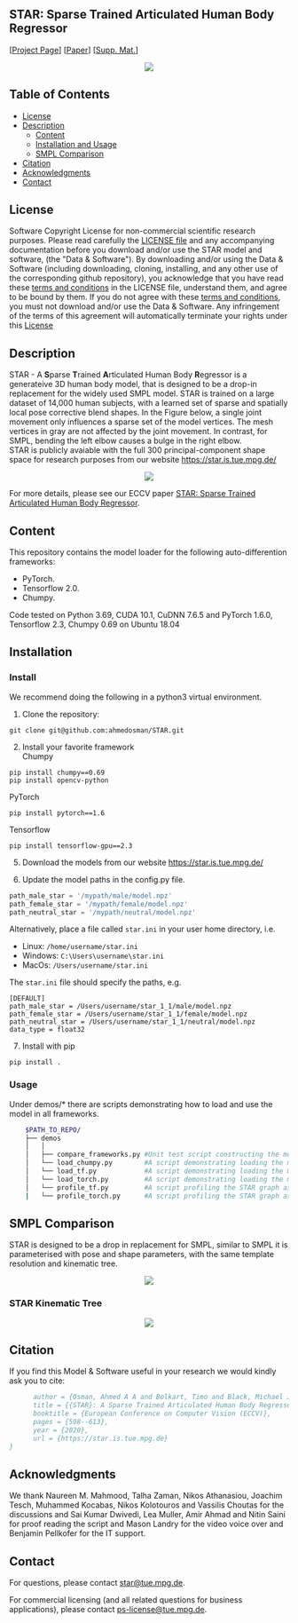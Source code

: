 ## STAR: Sparse Trained Articulated Human Body Regressor 

<!-- TODO: Replace with our arxiv link -->
<!-- [![report](https://img.shields.io/badge/arxiv-report-red)](https://arxiv.org/abs/1912.05656) -->

[[Project Page](https://star.is.tue.mpg.de/)] 
[[Paper](https://ps.is.tuebingen.mpg.de/uploads_file/attachment/attachment/618/star_paper.pdf)]
[[Supp. Mat.](https://ps.is.tuebingen.mpg.de/uploads_file/attachment/attachment/619/star_supmat.pdf)]

<p align="center">
  <img src="./images/main_teaser.png" />
</p>


## Table of Contents
  * [License](#license)
  * [Description](#description)
    * [Content](#content)
    * [Installation and Usage](#Installation)
    * [SMPL Comparison](#SMPLComparison)
  * [Citation](#citation)
  * [Acknowledgments](#acknowledgments)
  * [Contact](#contact)


## License

Software Copyright License for non-commercial scientific research purposes.
Please read carefully the [LICENSE file](https://github.com/ahmedosman/STAR/blob/master/LICENSE) and any accompanying
documentation before you download and/or use the STAR model and
software, (the "Data & Software"). By downloading and/or using the
Data & Software (including downloading, cloning, installing, and any other use
of the corresponding github repository), you acknowledge that you have read
these [terms and conditions](https://github.com/ahmedosman/STAR/blob/master/LICENSE) in the LICENSE file, understand them, and agree to be bound by them. If
you do not agree with these [terms and conditions](https://github.com/ahmedosman/STAR/blob/master/LICENSE), you must not download and/or
use the Data & Software. Any infringement of the terms of this agreement will
automatically terminate your rights under this [License](https://github.com/ahmedosman/STAR/blob/master/LICENSE)


## Description

STAR - A **S**parse **T**rained  **A**rticulated Human Body **R**egressor is a generateive 3D human body model, that is designed to be a drop-in replacement for the widely used SMPL model.
STAR is trained on a large dataset of 14,000 human subjects, with a learned set of sparse and spatially local pose corrective 
blend shapes. In the Figure below, a single joint movement only influences a sparse set of the model vertices. The mesh vertices in 
gray are not affected by the joint movement. In contrast, for SMPL, bending the left elbow causes a bulge in the right elbow.  <br/>
STAR is publicly avaiable with the full 300 principal-component shape space for research purposes from our website https://star.is.tue.mpg.de/

<p align="center">
  <img src="./images/sparse_pose_correctives.png" />
</p>


 For more details, please see our ECCV paper
[STAR: Sparse Trained Articulated Human Body Regressor](https://ps.is.mpg.de/uploads_file/attachment/attachment/618/star_paper.pdf).

## Content
This repository contains the model loader for the following auto-differention frameworks:
* PyTorch. 
* Tensorflow 2.0.
* Chumpy.

Code tested on Python 3.69, CUDA 10.1, CuDNN 7.6.5 and PyTorch 1.6.0, Tensorflow 2.3, Chumpy 0.69 on Ubuntu 18.04

## Installation 

### Install 

We recommend doing the following in a python3 virtual environment.

1. Clone the repository: 

```Shell
git clone git@github.com:ahmedosman/STAR.git
```
2. Install your favorite framework <br/>
Chumpy
```
pip install chumpy==0.69
pip install opencv-python
```

PyTorch
```
pip install pytorch==1.6
```

Tensorflow
```
pip install tensorflow-gpu==2.3
```
5. Download the models from our website https://star.is.tue.mpg.de/

6. Update the model paths in the config.py file.
```python
path_male_star = '/mypath/male/model.npz'
path_female_star = '/mypath/female/model.npz'
path_neutral_star = '/mypath/neutral/model.npz'
```

Alternatively, place a file called `star.ini` in your user home directory, i.e.
- Linux: `/home/username/star.ini`
- Windows: `C:\Users\username\star.ini`
- MacOs: `/Users/username/star.ini`

The `star.ini` file should specify the paths, e.g.
```
[DEFAULT]
path_male_star = /Users/username/star_1_1/male/model.npz
path_female_star = /Users/username/star_1_1/female/model.npz
path_neutral_star = /Users/username/star_1_1/neutral/model.npz
data_type = float32
```

7. Install with pip
```
pip install .
```

### Usage

Under demos/* there are scripts demonstrating how to load and use the model in all frameworks. 
```bash
    $PATH_TO_REPO/
    ├── demos
    │   │
    │   ├── compare_frameworks.py #Unit test script constructing the model with three frameworks and comparing the output
    │   └── load_chumpy.py        #A script demonstrating loading the model in chumpy
    │   └── load_tf.py            #A script demonstrating loading the model in Tensorflow
    │   └── load_torch.py         #A script demonstrating loading the model in PyTorch
    │   └── profile_tf.py         #A script profiling the STAR graph as a function of batch Size in Tensorflow
    |   └── profile_torch.py      #A script profiling the STAR graph as a function of batch Size in PyTorch
```

## SMPL Comparison 
STAR is designed to be a drop in replacement for SMPL, similar to SMPL it is parameterised with pose and shape parameters, with the same template
resolution and kinematic tree. 

<p align="center">
  <img src="./images/smpl_vs_star.jpeg" />
</p>

### STAR Kinematic Tree
<p align="center">
  <img src="./images/star_kinematic_tree.png" />
</p>




## Citation

If you find this Model & Software useful in your research we would kindly ask you to cite:

```bibtex
      author = {Osman, Ahmed A A and Bolkart, Timo and Black, Michael J.},
      title = {{STAR}: A Sparse Trained Articulated Human Body Regressor},
      booktitle = {European Conference on Computer Vision (ECCV)},
      pages = {598--613},
      year = {2020},
      url = {https://star.is.tue.mpg.de}
}    
```

## Acknowledgments
We thank Naureen M. Mahmood, Talha Zaman,  Nikos Athanasiou, Joachim Tesch, Muhammed Kocabas, Nikos Kolotouros and Vassilis Choutas for the discussions 
and Sai Kumar Dwivedi, Lea Muller, Amir Ahmad and Nitin Saini for proof reading the script and
Mason Landry for the video voice over and Benjamin Pellkofer for the IT support.

## Contact

For questions, please contact [star@tue.mpg.de](mailto:star@tue.mpg.de). 

For commercial licensing (and all related questions for business applications), please contact [ps-license@tue.mpg.de](mailto:ps-license@tue.mpg.de).
